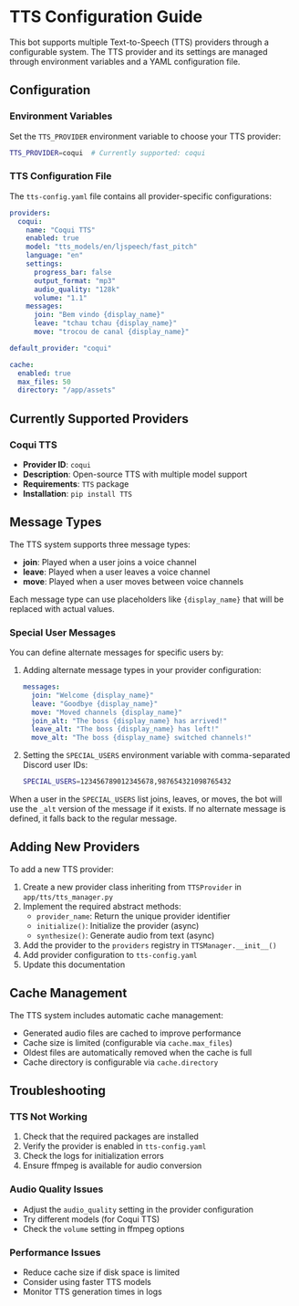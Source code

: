 # TTS Configuration Guide

This bot supports multiple Text-to-Speech (TTS) providers through a configurable system. The TTS provider and its settings are managed through environment variables and a YAML configuration file.

## Configuration

### Environment Variables

Set the `TTS_PROVIDER` environment variable to choose your TTS provider:

```bash
TTS_PROVIDER=coqui  # Currently supported: coqui
```

### TTS Configuration File

The `tts-config.yaml` file contains all provider-specific configurations:

```yaml
providers:
  coqui:
    name: "Coqui TTS"
    enabled: true
    model: "tts_models/en/ljspeech/fast_pitch"
    language: "en"
    settings:
      progress_bar: false
      output_format: "mp3"
      audio_quality: "128k"
      volume: "1.1"
    messages:
      join: "Bem vindo {display_name}"
      leave: "tchau tchau {display_name}"
      move: "trocou de canal {display_name}"

default_provider: "coqui"

cache:
  enabled: true
  max_files: 50
  directory: "/app/assets"
```

## Currently Supported Providers

### Coqui TTS
- **Provider ID**: `coqui`
- **Description**: Open-source TTS with multiple model support
- **Requirements**: `TTS` package
- **Installation**: `pip install TTS`

## Message Types

The TTS system supports three message types:

- **join**: Played when a user joins a voice channel
- **leave**: Played when a user leaves a voice channel
- **move**: Played when a user moves between voice channels

Each message type can use placeholders like `{display_name}` that will be replaced with actual values.

### Special User Messages

You can define alternate messages for specific users by:

1. Adding alternate message types in your provider configuration:
   ```yaml
   messages:
     join: "Welcome {display_name}"
     leave: "Goodbye {display_name}"
     move: "Moved channels {display_name}"
     join_alt: "The boss {display_name} has arrived!"
     leave_alt: "The boss {display_name} has left!"
     move_alt: "The boss {display_name} switched channels!"
   ```

2. Setting the `SPECIAL_USERS` environment variable with comma-separated Discord user IDs:
   ```bash
   SPECIAL_USERS=123456789012345678,987654321098765432
   ```

When a user in the `SPECIAL_USERS` list joins, leaves, or moves, the bot will use the `_alt` version of the message if it exists. If no alternate message is defined, it falls back to the regular message.

## Adding New Providers

To add a new TTS provider:

1. Create a new provider class inheriting from `TTSProvider` in `app/tts/tts_manager.py`
2. Implement the required abstract methods:
   - `provider_name`: Return the unique provider identifier
   - `initialize()`: Initialize the provider (async)
   - `synthesize()`: Generate audio from text (async)
3. Add the provider to the `providers` registry in `TTSManager.__init__()`
4. Add provider configuration to `tts-config.yaml`
5. Update this documentation

## Cache Management

The TTS system includes automatic cache management:

- Generated audio files are cached to improve performance
- Cache size is limited (configurable via `cache.max_files`)
- Oldest files are automatically removed when the cache is full
- Cache directory is configurable via `cache.directory`

## Troubleshooting

### TTS Not Working
1. Check that the required packages are installed
2. Verify the provider is enabled in `tts-config.yaml`
3. Check the logs for initialization errors
4. Ensure ffmpeg is available for audio conversion

### Audio Quality Issues
- Adjust the `audio_quality` setting in the provider configuration
- Try different models (for Coqui TTS)
- Check the `volume` setting in ffmpeg options

### Performance Issues
- Reduce cache size if disk space is limited
- Consider using faster TTS models
- Monitor TTS generation times in logs
